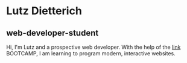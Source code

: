 
# Lutz Dietterich
## web-developer-student

Hi, I'm Lutz and a prospective web developer. With the help of the [link](https://www.neuefische.de/) BOOTCAMP, I am learning to program modern, interactive websites.
